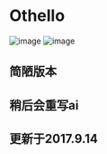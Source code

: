 # Othello
![image](https://github.com/qiaofengmarco/JavaOthello/raw/master/d1.png)
![image](https://github.com/qiaofengmarco/JavaOthello/raw/master/d2.png)
## 简陋版本
## 稍后会重写ai
## 更新于2017.9.14
